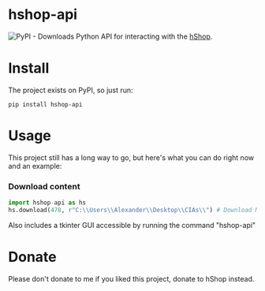 # hshop-api
![PyPI - Downloads](https://img.shields.io/pypi/dw/hshop-api)
Python API for interacting with the [hShop](https://hshop.erista.me).
# Install
The project exists on PyPI, so just run:
```
pip install hshop-api
```

# Usage
This project still has a long way to go, but here's what you can do right now and an example:

### Download content
```py
import hshop-api as hs
hs.download(478, r"C:\\Users\\Alexander\\Desktop\\CIAs\\") # Download Mario Kart 7 (Legit CIA), and send the path where it's going to be located to the API. NB: If you're on Windows, you have to put in 2 backslashes to escape the backslash and put an r before you begin the path string. This does not affect Linux or macOS.)
```

Also includes a tkinter GUI accessible by running the command "hshop-api"

# Donate
Please don't donate to me if you liked this project, donate to hShop instead.
